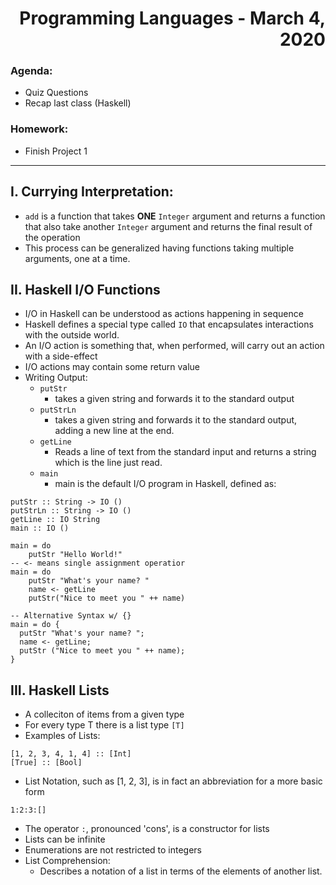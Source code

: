 # <div style="text-align: right">Programming Languages - March 4, 2020</div>
### Agenda:
- Quiz Questions
- Recap last class (Haskell)
### Homework:
- Finish Project 1
---
## I. Currying Interpretation:
- `add` is a function that takes **ONE** `Integer` argument and returns a function that also take another `Integer` argument and returns the final result of the operation
- This process can be generalized having functions taking multiple arguments, one at a time.
## II. Haskell I/O Functions
- I/O in Haskell can be understood as actions happening in sequence 
- Haskell defines a special type called `IO` that encapsulates interactions with the outside world.
- An I/O action is something that, when performed, will carry out an action with a side-effect
- I/O actions may contain some return value
- Writing Output:
    - `putStr`
        - takes a given string and forwards it to the standard output
    - `putStrLn`
        - takes a given string and forwards it to the standard output, adding a new line at the end.
    - `getLine`
        - Reads a line of text from the standard input and returns a string which is the line just read.
    - `main`
        - main is the default I/O program in Haskell, defined as:
```haskell=
putStr :: String -> IO ()
putStrLn :: String -> IO ()
getLine :: IO String
main :: IO ()

main = do
    putStr "Hello World!"
-- <- means single assignment operatior 
main = do
    putStr "What's your name? "
    name <- getLine
    putStr("Nice to meet you " ++ name)

-- Alternative Syntax w/ {} 
main = do {
  putStr "What's your name? ";
  name <- getLine;
  putStr ("Nice to meet you " ++ name);
}
```
## III. Haskell Lists
- A colleciton of items from a given type
- For every type T there is a list type `[T]`
- Examples of Lists:
```haskell=
[1, 2, 3, 4, 1, 4] :: [Int]
[True] :: [Bool]
```
- List Notation, such as [1, 2, 3], is in fact an abbreviation for a more basic form
```haskell=
1:2:3:[]
```
- The operator `:`, pronounced 'cons', is a constructor for lists
- Lists can be infinite
- Enumerations are not restricted to integers
- List Comprehension:
    - Describes a notation of a list in terms of the elements of another list.